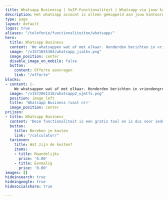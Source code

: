 ```yaml
---
title: Whatsapp Businessg | VoIP-Functionaliteit | Whatsapp via jouw kantoornummer
description: Het whatsapp account is alleen gekoppeld aan jouw kantoornummer i.p.v. mobiel. Ja, dat kan dus met je vaste nummer!
type: page
layout: default
logos: true
aliases: "/telefonie/functionaliteiten/whatsapp/"
hero:
  title: Whatsapp Business
  content: 'We whatsappen wat af met elkaar. Honderden berichten in vriendengroepen, foto’s van de kleinkinderen naar opa en oma of het avondeten afstemmen met je partner: we gebruiken WhatsApp voor allerhande berichten.'
  image: "/v1571655384/whatsapp_jia1kv.png"
  image_position: center
  disable_image_on_mobile: false
  button:
    content: Offerte aanvragen
    link: "/offerte"
blocks:
- content: |-
    We whatsappen wat af met elkaar. Honderden berichten in vriendengroepen, foto’s van de kleinkinderen naar opa en oma of het avondeten afstemmen met je partner: we gebruiken WhatsApp voor allerhande berichten.<br><br><a href="https://www.callvoip.nl/ondersteuning/extra-features/snelstart-whatsapp-business/" class="button">Hoe werkt het?</a>
  image: "/v1572861318/whatsapp2_ujmtfx.png"
  position: image_left
  title: 'Whatsapp Business (vast nr)'
  image_position: center
prijzen:
- title: Whatsapp Business
  content: 'Deze functionaliteit is een gratis tool en is dus voor iedereen beschikbaar'
  button:
    title: Bereken je kosten
    link: "/calculator/"
  tarieven:
    title: Wat zijn de kosten?
    items:
    - title: Maandelijks
      price: '0.00'
    - title: Eenmalig
      price: '0.00'
images: []
hideinsearch: true
hideingoogle: true
hidesocialshare: true

---
```


